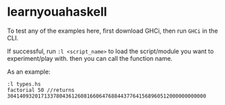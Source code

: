# learnyouahaskell
To test any of the examples here, first download GHCi, then run `GHCi` in the CLI.

If successful, run `:l <script_name>` to load the script/module you want to experiment/play with. 
then you can call the function name.

As an example:
```
:l types.hs
factorial 50 //returns 30414093201713378043612608166064768844377641568960512000000000000
```